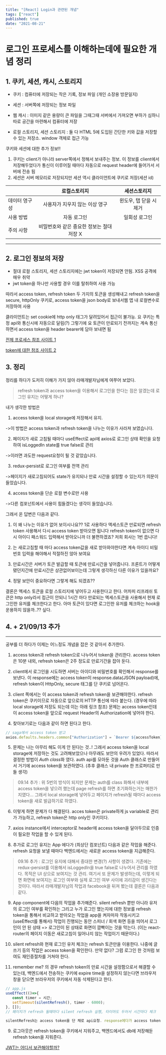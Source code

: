```yaml
---
title: "[React] Login과 관련된 개념"
tags: ["react"]
published: true
date: "2021-08-21"
---
```


# 로그인 프로세스를 이해하는데에 필요한 개념 정리

## 1. 쿠키, 세션, 캐시, 스토리지

- 쿠키 : 컴퓨터에 저장되는 작은 기록, 정보 파일 (개인 소장용 방문일지)
- 세션 : 서버쪽에 저장되는 정보 파일
- 웹 캐시 : 이미지 같은 용량이 큰 파일을 그때그때 서버에서 가져오면 부하가 심하니 따로 공간을 마련해서 컴퓨터에 저장

- 로컬 스토리지, 세션 스토리지 : 둘 다 HTML 5에 도입된 간단한 키와 값을 저장할 수 있는 저장소. window 객체로 접근 가능

쿠키와 세션에 대한 추가 정보!!

1. 쿠키는 client가 아니라 server쪽에서 정해서 보내주는 정보. 이 정보를 client에서 저장해두었다가 통신이 이루어질 때마다 자동으로 request header에 들어가서 서버에 전송 됨
2. 세션은 서버 메모리로 저장되지만 세션 역시 클라이언트에 쿠키로 저장(세션 id)

|               |               로컬스토리지                |      세션스토리지       |
| ------------- | :---------------------------------------: | :---------------------: |
| 데이터 영구성 |      사용자가 지우지 않는 이상 영구       | 윈도우, 탭 닫을 시 제거 |
| 사용 방법     |                자동 로그인                |      일회성 로그인      |
| 주의 사항     | 비밀번호와 같은 중요한 정보는 절대 저장 X |

---

## 2. 로그인 정보의 저장

- 절대 로컬 스토리지, 세션 스토리지에는 jwt token이 저장되면 안됨. XSS 공격에 매우 취약
- jwt token을 하나만 사용할 경우 이를 탈취하여 사용 가능

따라서 access token, refresh token 두 가지의 토큰을 생성해내고 refresh token을 secure, httpOnly 쿠키로, access token을 json body로 보내서웹 앱 내 로컬변수로 저장하여 사용

클라이언트는 set cookie에 http only 태그가 달려있어서 접근이 불가능. 요 쿠키는 특정 api와 통신시에 자동으로 달림(?) 그렇기에 요 토큰이 만료되기 전까지는 계속 통신하면서 access token을 header bearer에 담아 보내면 됨

<a href="https://velog.io/@yaytomato/%ED%94%84%EB%A1%A0%ED%8A%B8%EC%97%90%EC%84%9C-%EC%95%88%EC%A0%84%ED%95%98%EA%B2%8C-%EB%A1%9C%EA%B7%B8%EC%9D%B8-%EC%B2%98%EB%A6%AC%ED%95%98%EA%B8%B0" target="_blank">전체 프로세스 참조 사이트 1</a>

<a href="https://tansfil.tistory.com/59">token에 대한 참조 사이트 2</a>

## 3. 정리

정리를 하다가 도저히 이해가 가지 않아 라매개발자님에게 여쭈어 보았다.

> refresh token과 access token을 이용해서 로그인을 한다는 점은 알겠는데 로그인 유지는 어떻게 하나?

내가 생각한 방법은

1. access token을 local storage에 저장해서 유지.

->이 방법은 access token과 refresh token을 나누는 이유가 사라져 보였습니다.

2. 페이지가 새로 고침될 때마다 useEffect로 api에 axios로 로그인 상태 확인을 요청하여 isLoggedIn state를 true false로 관리

->이러면 과도한 request요청이 될 것 같았습니다.

3. redux-persist로 로그인 여부를 전역 관리

->페이지가 새로고침되어도 state가 유지되나 만료 시간을 설정할 수 있는지가 의문이 들었습니다.

4. access token을 단순 로컬 변수로만 사용

->다른 컴포넌트에서 사용이 힘들겠다는 생각이 들었습니다.

그래서 온 답변은 다음과 같다.

1. 이 왜 나누는 이유가 없어 보이시나요?? 1로 사용하다 액세스토큰 만료되면 refresh token 사용해서 다시 access token 받아오면 됩니다 refresh token이 없으면 다시 아이디 패스워드 입력해서 받아오니까 더 불편하겠죠?
   저희 회사는 1번 씁니다!

2. 는 새로고침할 때 마다 access token값을 새로 받아와야한다면 계속 아이디 비밀번호 입력을 해야해서 적절하진 않아 보여요

3. 만료시간은 서버가 토큰 발급할 때 토큰에 만료시간을 넣어줍니다. 프론트가 어떻게 됐던지간에 만료시간은 상관없어보이는데 그렇게 생각하신 다른 이유가 있을까요?

4. 정말 보안이 중요하다면 그렇게 해도 되겠죠??

결론은 엑세스 토큰을 로컬 스토리지에 넣어두고 사용한다고 한다. 어차피 리프레쉬 토큰은 http only라서 접근이 안되니 1시간 마다 만료되는 엑세스토큰을 사용해서 현재 로그인한 유저를 체크한다고 한다. 아마 토큰이 있다면 로그인한 유저를 체크하는 hook을 운용하지 않을까..?? 싶다.

## 4. + 21/09/13 추가

---

공부를 더 하다가 이제는 어느정도 개념을 잡은 것 같아서 추가한다.

1. access token과 refresh token으로 나누어서 token을 관리한다. access token은 10분 내외, refresh token은 2주 정도로 만료기간을 잡아 둔다.

2. client에서 로그인을 시도하면 서버는 아이디와 비밀번호를 확인해서 response를 보낸다. 이 response에는 access token이 response.data(JSON payload)에, refresh token이 HttpOnly, secure 태그를 단 쿠키로 넘어온다.

3. client 쪽에서는 이 access token과 refresh token을 보관해야한다. refresh token은 쿠키이므로 자동으로 앞으로의 HTTP 통신에 따라 붙는다. (경우에 따라 local storage에 저장도 되는데 이는 아래 링크 참조) 문제는 access token인데 이 access token을 앞으로 request Header의 Authorization에 넣어야 한다.

4. 찾아보기로는 다음과 같이 하면 된다고 한다.

```javascript
// saga에서 access token 받고
axios.defaults.headers.common["Authorization"] = `Bearer ${accessToken}`
```

5. 문제는 나는 아무리 해도 이게 안 된다는 것..! 그래서 access token을 local storage에 저장하는 것도 고려해보았으나 아무래도 보안의 우려가 있었다. 따라서 결정한 방법이 *Auth class*화 였다. auth api를 모아둔 것을 Auth 클래스로 만들어서 거기에 access token을 보관하였다. (추후 클래스 내 private 한 프로퍼티로 만들 생각)

> 09.14 추가 : 위 5번의 방식이 되지만 문제는 auth를 class 화해서 내부에 access token을 넣으려 했는데 page refresh를 하면 초기화하는거는 매한가지였다... 그래서 local storage에 넣어두고 페이지가 refresh될 때마다 access token을 새로 발급하기로 하였다. 

6. 이렇게 하면 문제가 다 해결된다. acces token은 private하게 js variable로 관리가 가능하고, refresh token은 http only인 쿠키이다.

7. axios instance에서 interceptor로 header에 access token을 달아두므로 인증이 필요한 작업을 할 수 있게 된다.

8. 추가로 로그인 유지는 App 에다가 (최상단 컴포넌트) 다음과 같은 작업을 해준다. refresh 요청을 보낼 때마다 백엔드에서는 새로운 access token을 지급해준다.

> 09.16 추가 : 로그인 유지에 대해서 중대한 변경(?) 사항이 생겼다. 기존에는 redux-persist를 이용해서 isLoggedIn을 true false로 나누어서 관리를 하였다. 목적은 UI 상으로 보여지는 것 관리. 여기서 또 문제가 발생하는데, 이렇게 되면 화면에 보여지는 로그인 여부와 실제 로그인 여부 사이에 괴리감이 생긴다는 것이다. 따라서 라매개발자님의 작업과 facebook을 뒤져 봤는데 결론은 다음과 같다. 

9. App component에 다음의 작업을 추가해준다. silent refresh 뿐만 아니라 유저의 로그인 여부를 확인하는 그리고 누가 로그인 했는지에 대한 정보를 refresh token을 통해서 비교하고 받아오는 작업을 app을 켜자마자 작동시키고 (useEffect를 통해서) 작업이 진행되는 동안 스피너 / 회색 화면 등을 띄어서 로그인이 안 된 상태 => 로그인이 된 상태로 화면이 깜빡이는 것을 막는다. (이는 react-router의 페이지 이동은 새로고침이 일어나지 않는 작업이기 때문이다.)

10. silent refresh와 현재 로그인 유저 체크는 refresh 토큰만을 이용한다. 나중에 글쓰기 등의 작업은 access token을 확인한다. 만약 없다? 그럼 로그인 한 것처럼 보여도 재인증절차를 거쳐야 한다.

11. remember me? 의 경우 refresh token의 만료 시간을 설정함으로서 해결할 수 있는데, 백엔드에서 전송하는 쿠키에 expire time을 설정하지 않는다면 브라우저 창을 닫으면 브라우저의 쿠키에서 자동 삭제된다고 한다.

```javascript
// app.js
useEffect(()=>{
   const timer = 시간;
   setTimeout(silentRefresh(), timer - 6000);
}, []);
// 페이지가 refresh 될때마다 silent refresh 실행, 타이머도 두어서 시간마다 체크

silentRefresh는 access token을 단 채로 api요청. response에다가 access token을 새로 매달아서, 이를 변경해주어야 함.
```

9. 로그아웃은 refresh token을 쿠키에서 지워주고, 백엔드에서도 db에 저장해둔 refresh token을 지워준다.

[JWT는 어디서 보관해야할까?](https://velog.io/@0307kwon/JWT%EB%8A%94-%EC%96%B4%EB%94%94%EC%97%90-%EC%A0%80%EC%9E%A5%ED%95%B4%EC%95%BC%ED%95%A0%EA%B9%8C-localStorage-vs-cookie)
